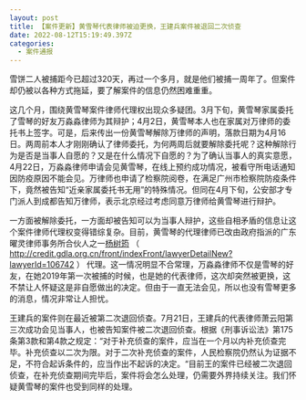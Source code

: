 ```yaml
---
layout: post
title: 【案件更新】黄雪琴代表律师被迫更换，王建兵案件被退回二次侦查
date: 2022-08-12T15:19:49.397Z
categories:
  - 案件通报
---
```

雪饼二人被捕距今已超过320天，再过一个多月，就是他们被捕一周年了。但案件却仍被以各种方式拖延，要了解案件的信息仍然困难重重。

<!-- more -->

这几个月，围绕黄雪琴案件律师代理权出现众多疑团。3月下旬，黄雪琴家属委托了雪琴的好友万淼淼律师为其辩护；4月2日，黄雪琴本人也在家属对万律师的委托书上签字。可是，后来传出一份黄雪琴解除万律师的声明，落款日期为4月16日。两周前本人才刚刚确认了律师委托，为何两周后就要解除委托呢？这种解除行为是否是当事人自愿的？又是在什么情况下自愿的？为了确认当事人的真实意愿，4月22日，万淼淼律师申请会见黄雪琴，在线上预约成功情况，被看守所电话通知因防疫原因不能会见。万律师也申请了检察院阅卷，在满足广州市检察院防疫条件下，竟然被告知“近亲家属委托书无用”的特殊情况。但同在4月下旬，公安部才专门派人到成都告知万律师，表示北京经过考虑同意万律师给黄雪琴进行辩护。

一方面被解除委托，一方面却被告知可以为当事人辩护，这些自相矛盾的信息让这个案件律师代理权变得错综复杂。目前，黄雪琴的代理律师已改由政府指派的广东曜灵律师事务所合伙人之一[杨树筠](http://credit.gdla.org.cn/front/indexFront/lawyerDetailNew?lawyerId=106742) （ http://credit.gdla.org.cn/front/indexFront/lawyerDetailNew?lawyerId=106742 ） 代理。这一情况明显不合常理，万淼淼律师不仅是雪琴的好友，在她2019年第一次被捕的时候，也是她的代表律师，这次却突然被更换，这不禁让人怀疑这是非自愿做出的决定。但由于一直无法会见，所以也没有雪琴更多的消息，情况非常让人担忧。

王建兵的案件则在最近被第二次退回侦查。7月21日，王建兵的代表律师萧云阳第三次成功会见当事人，也被告知案件被二次退回侦查。根据《刑事诉讼法》第175条第3款和第4款之规定：“对于补充侦查的案件，应当在一个月以内补充侦查完毕。补充侦查以二次为限。对于二次补充侦查的案件，人民检察院仍然认为证据不足，不符合起诉条件的，应当作出不起诉的决定。“目前王的案件已经被二次退回侦查，在补充侦查期间完毕后，案件将会怎么处理，仍需要外界持续关注。我们怀疑黄雪琴的案件也受到同样的处理。